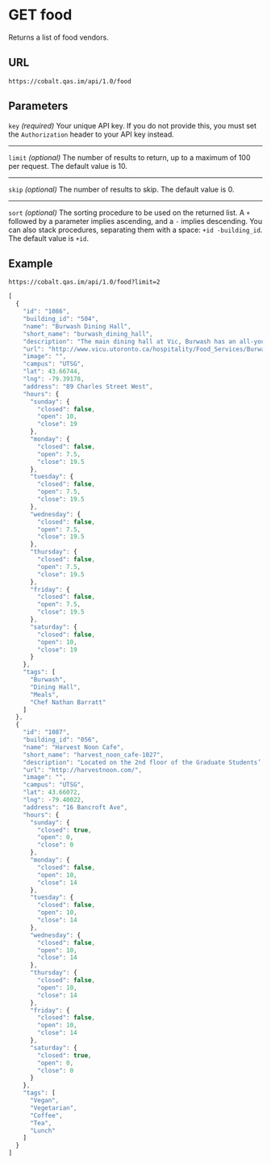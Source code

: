 # GET food

Returns a list of food vendors.

## URL

```
https://cobalt.qas.im/api/1.0/food
```

## Parameters

`key` _(required)_
Your unique API key. If you do not provide this, you must set the `Authorization` header to your API key instead.
- - -
`limit` _(optional)_
The number of results to return, up to a maximum of 100 per request. The default value is 10.
- - -
`skip` _(optional)_
The number of results to skip. The default value is 0.
- - -
`sort` _(optional)_
The sorting procedure to be used on the returned list. A `+` followed by a parameter implies ascending, and a `-` implies descending. You can also stack procedures, separating them with a space: `+id -building_id`. The default value is `+id`.

## Example

```
https://cobalt.qas.im/api/1.0/food?limit=2
```

```javascript
[
  {
    "id": "1086",
    "building_id": "504",
    "name": "Burwash Dining Hall",
    "short_name": "burwash_dining_hall",
    "description": "The main dining hall at Vic, Burwash has an all-you-care-to-eat 5 week menu that is always rotating. Burwash and Ned’s cafe do not accept UeaT meal plans or flex dollars. Mon-Fri: 7:30-3:00 and 4:00-7:30 Sat-Sun: 10:00-3:00 and 4:00-7:00",
    "url": "http://www.vicu.utoronto.ca/hospitality/Food_Services/Burwash_Dining_Hall.htm",
    "image": "",
    "campus": "UTSG",
    "lat": 43.66744,
    "lng": -79.39178,
    "address": "89 Charles Street West",
    "hours": {
      "sunday": {
        "closed": false,
        "open": 10,
        "close": 19
      },
      "monday": {
        "closed": false,
        "open": 7.5,
        "close": 19.5
      },
      "tuesday": {
        "closed": false,
        "open": 7.5,
        "close": 19.5
      },
      "wednesday": {
        "closed": false,
        "open": 7.5,
        "close": 19.5
      },
      "thursday": {
        "closed": false,
        "open": 7.5,
        "close": 19.5
      },
      "friday": {
        "closed": false,
        "open": 7.5,
        "close": 19.5
      },
      "saturday": {
        "closed": false,
        "open": 10,
        "close": 19
      }
    },
    "tags": [
      "Burwash",
      "Dining Hall",
      "Meals",
      "Chef Nathan Barratt"
    ]
  },
  {
    "id": "1087",
    "building_id": "056",
    "name": "Harvest Noon Cafe",
    "short_name": "harvest_noon_cafe-1027",
    "description": "Located on the 2nd floor of the Graduate Students’ Union at 16 Bancroft Ave., the cafe offers vegetarian & vegan options in a relaxed and inclusive space. Open for special programming, workshops, and select meals. Check website: harvestnoon.com",
    "url": "http://harvestnoon.com/",
    "image": "",
    "campus": "UTSG",
    "lat": 43.66072,
    "lng": -79.40022,
    "address": "16 Bancroft Ave",
    "hours": {
      "sunday": {
        "closed": true,
        "open": 0,
        "close": 0
      },
      "monday": {
        "closed": false,
        "open": 10,
        "close": 14
      },
      "tuesday": {
        "closed": false,
        "open": 10,
        "close": 14
      },
      "wednesday": {
        "closed": false,
        "open": 10,
        "close": 14
      },
      "thursday": {
        "closed": false,
        "open": 10,
        "close": 14
      },
      "friday": {
        "closed": false,
        "open": 10,
        "close": 14
      },
      "saturday": {
        "closed": true,
        "open": 0,
        "close": 0
      }
    },
    "tags": [
      "Vegan",
      "Vegetarian",
      "Coffee",
      "Tea",
      "Lunch"
    ]
  }
]
```
